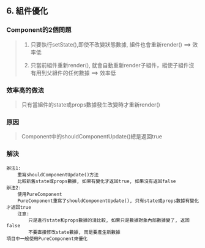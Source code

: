 ## 6. 組件優化

### Component的2個問題 

> 1. 只要執行setState(),即使不改變狀態數據, 組件也會重新render() ==> 效率低
>
> 2. 只當前組件重新render(), 就會自動重新render子組件，縱使子組件沒有用到父組件的任何數據 ==> 效率低

### 效率高的做法

>  只有當組件的state或props數據發生改變時才重新render()

### 原因

>  Component中的shouldComponentUpdate()總是返回true

### 解決

	辦法1: 
		重寫shouldComponentUpdate()方法
		比較新舊state或props數據, 如果有變化才返回true, 如果沒有返回false
	辦法2:  
		使用PureComponent
		PureComponent重寫了shouldComponentUpdate(), 只有state或props數據有變化才返回true
		注意: 
			只是進行state和props數據的淺比較, 如果只是數據對象內部數據變了, 返回false  
			不要直接修改state數據, 而是要產生新數據
	項目中一般使用PureComponent來優化